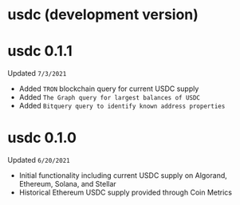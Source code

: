 # usdc (development version)

# usdc 0.1.1
Updated `7/3/2021`
* Added `TRON` blockchain query for current USDC supply
* Added `The Graph query for largest balances of USDC`
* Added `Bitquery query to identify known address properties`

# usdc 0.1.0
Updated `6/20/2021`
* Initial functionality including current USDC supply on Algorand, Ethereum, Solana, and Stellar
* Historical Ethereum USDC supply provided through Coin Metrics
